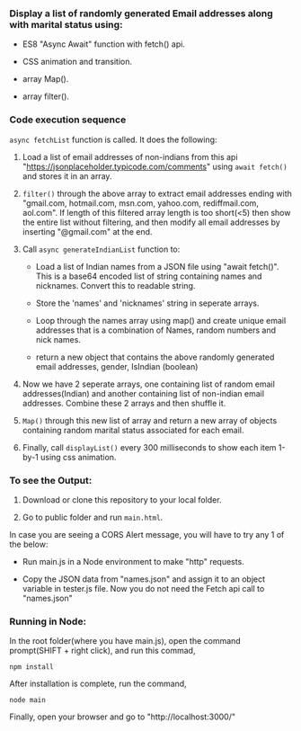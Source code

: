 ### Display a list of randomly generated Email addresses along with marital status using: 

- ES8 "Async Await" function with fetch() api.

- CSS animation and transition.

- array Map().

- array filter().


### Code execution sequence


`async fetchList` function is called. It does the following:

1) Load a list of email addresses of non-indians from this api "https://jsonplaceholder.typicode.com/comments" using `await fetch()` and stores it in an array.

2) `filter()` through the above array to extract email addresses ending with "gmail.com, hotmail.com, msn.com, yahoo.com, rediffmail.com, aol.com". If length of this filtered array length is too short(<5) then show the entire list without filtering, and then modify all email addresses by inserting "@gmail.com" at the end.

3) Call `async generateIndianList` function to:

	- Load a list of Indian names from a JSON file using "await fetch()". This is a base64 encoded list of string containing names and nicknames. Convert this to readable string.

	- Store the 'names' and 'nicknames' string in seperate arrays.

	- Loop through the names array using map() and create unique email addresses that is a combination of Names, random numbers and nick names.

	- return a new object that contains the above randomly generated email addresses, gender, IsIndian (boolean)

4) Now we have 2 seperate arrays, one containing list of random email addresses(Indian) and another containing list of non-indian email addresses. Combine these 2 arrays and then shuffle it.

5) `Map()` through this new list of array and return a new array of objects containing random marital status associated for each email.

6) Finally, call `displayList()` every 300 milliseconds to show each item 1-by-1 using css animation.


### To see the Output:

1) Download or clone this repository to your local folder.

2) Go to public folder and run `main.html`.
 
In case you are seeing a CORS Alert message, you will have to try any 1 of the below:

- Run main.js in a Node environment to make "http" requests.

- Copy the JSON data from "names.json" and assign it to an object variable in tester.js file. Now you do not need the Fetch api call to "names.json"


### Running in Node:

In the root folder(where you have main.js), open the command prompt(SHIFT + right click), and run this commad,

```
npm install
```

After installation is complete, run the command,

```
node main
```

Finally, open your browser and go to "http://localhost:3000/"
